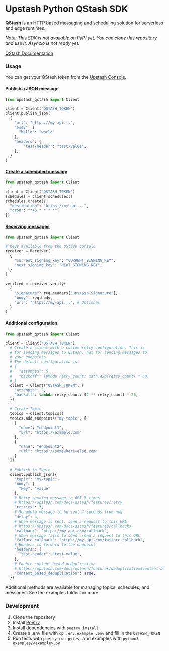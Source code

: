 # Upstash Python QStash SDK

**QStash** is an HTTP based messaging and scheduling solution for serverless and edge runtimes.

_Note: This SDK is not available on PyPi yet. You can clone this repository and use it. Asyncio is not ready yet._

[QStash Documentation](https://upstash.com/docs/qstash)

### Usage

You can get your QStash token from the [Upstash Console](https://console.upstash.com/qstash).

#### Publish a JSON message
```python
from upstash_qstash import Client

client = Client("QSTASH_TOKEN")
client.publish_json(
  {
    "url": "https://my-api...",
    "body": {
      "hello": "world"
    },
    "headers": {
        "test-header": "test-value",
    },
  }
)
```

#### [Create a scheduled message](https://upstash.com/docs/qstash/features/schedules)
```python
from upstash_qstash import Client

client = Client("QSTASH_TOKEN")
schedules = client.schedules()
schedules.create({
  "destination": "https://my-api...",
  "cron": "*/5 * * * *",
})
```

#### [Receiving messages](https://upstash.com/docs/qstash/howto/receiving)
```python
from upstash_qstash import Client

# Keys available from the QStash console
receiver = Receiver(
  {
    "current_signing_key": "CURRENT_SIGNING_KEY",
    "next_signing_key": "NEXT_SIGNING_KEY",
  }
)

verified = receiver.verify(
  {
    "signature": req.headers["Upstash-Signature"],
    "body": req.body,
    "url": "https://my-api...", # Optional
  }
)
```

#### Additional configuration
```python
from upstash_qstash import Client

client = Client("QSTASH_TOKEN")
  # Create a client with a custom retry configuration. This is 
  # for sending messages to QStash, not for sending messages to
  # your endpoints.
  # The default configuration is:
  # {
  #   "attempts": 6,
  #   "backoff": lambda retry_count: math.exp(retry_count) * 50,
  # }
  client = Client("QSTASH_TOKEN", {
    "attempts": 2,
    "backoff": lambda retry_count: (2 ** retry_count) * 20,
  })
  
  # Create Topic
  topics = client.topics()
  topics.add_endpoints("my-topic", [
    {
      "name": "endpoint1",
      "url": "https://example.com"
    },
    {
      "name": "endpoint2",
      "url": "https://somewhere-else.com"
    }
  ])

  # Publish to Topic
  client.publish_json({
    "topic": "my-topic",
    "body": {
      "key": "value"
    },
    # Retry sending message to API 3 times
    # https://upstash.com/docs/qstash/features/retry
    "retries": 3,
    # Schedule message to be sent 4 seconds from now
    "delay": 4, 
    # When message is sent, send a request to this URL
    # https://upstash.com/docs/qstash/features/callbacks
    "callback": "https://my-api.com/callback",
    # When message fails to send, send a request to this URL
    "failure_callback": "https://my-api.com/failure_callback",
    # Headers to forward to the endpoint
    "headers": {
      "test-header": "test-value",
    },
    # Enable content-based deduplication
    # https://upstash.com/docs/qstash/features/deduplication#content-based-deduplication
    "content_based_deduplication": True,
  })
```

Additional methods are available for managing topics, schedules, and messages. See the examples folder for more.

### Development
1. Clone the repository
2. Install [Poetry](https://python-poetry.org/docs/#installation)
3. Install dependencies with `poetry install`
4. Create a .env file with `cp .env.example .env` and fill in the `QSTASH_TOKEN`
5. Run tests with `poetry run pytest` and examples with `python3 examples/<example>.py`
